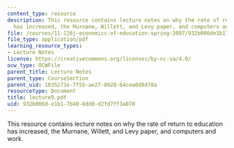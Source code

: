```yaml
---
content_type: resource
description: This resource contains lecture notes on why the rate of return to education
  has increased, the Murnane, Willett, and Levy paper, and computers and work.
file: /courses/11-126j-economics-of-education-spring-2007/932b006de1b17b408dd8d2fd7ff3a070_lecture9.pdf
file_type: application/pdf
learning_resource_types:
- Lecture Notes
license: https://creativecommons.org/licenses/by-nc-sa/4.0/
ocw_type: OCWFile
parent_title: Lecture Notes
parent_type: CourseSection
parent_uid: 1835271e-7f55-ae27-0928-64cea0d8d70a
resourcetype: Document
title: lecture9.pdf
uid: 932b006d-e1b1-7b40-8dd8-d2fd7ff3a070
---
```

This resource contains lecture notes on why the rate of return to education has increased, the Murnane, Willett, and Levy paper, and computers and work.